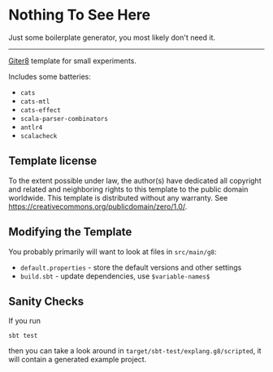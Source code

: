 # Nothing To See Here

Just some boilerplate generator, you most likely don't need it.

-----

[Giter8][g8] template for small experiments.

Includes some batteries:

  * `cats`
  * `cats-mtl`
  * `cats-effect`
  * `scala-parser-combinators`
  * `antlr4`
  * `scalacheck`

Template license
----------------

To the extent possible under law, the author(s) have dedicated all copyright and related
and neighboring rights to this template to the public domain worldwide.
This template is distributed without any warranty. See <https://creativecommons.org/publicdomain/zero/1.0/>.

[g8]: https://www.foundweekends.org/giter8/

Modifying the Template
----------------------

You probably primarily will want to look at files in `src/main/g8`:

  * `default.properties` - store the default versions and other settings
  * `build.sbt` - update dependencies, use `$variable-names$`

Sanity Checks
-------------

If you run

```shell
sbt test
```

then you can take a look around in `target/sbt-test/explang.g8/scripted`,
it will contain a generated example project.


